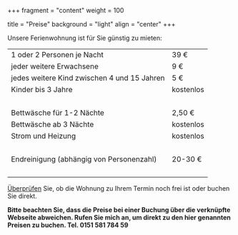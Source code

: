 +++
fragment = "content"
weight = 100

title = "Preise"
background = "light"
align = "center"
+++

Unsere Ferienwohnung ist für Sie günstig zu mieten:

|||
|---|---|
| 1 oder 2 Personen je Nacht      | 39 € | 
| jeder weitere Erwachsene      | 9 € |
| jedes weitere Kind zwischen 4 und 15 Jahren      | 5 € |
| Kinder bis 3 Jahre      | kostenlos |
|&nbsp;  |  |
| Bettwäsche für 1-2 Nächte      | 2,50 € |
| Bettwäsche ab 3 Nächte      | kostenlos |
| Strom und Heizung | kostenlos |
| &nbsp; |  |
| Endreinigung (abhängig von Personenzahl)      | 20-30 € |
| &nbsp; |  |

[Überprüfen](https://tportal.toubiz.de/brilon/ukv/house/GER00020060005418109) Sie, ob die Wohnung zu Ihrem Termin noch frei ist oder buchen Sie direkt.

__Bitte beachten Sie, dass die Preise bei einer Buchung über die verknüpfte Webseite abweichen. Rufen Sie mich an, um direkt zu den hier genannten Preisen zu buchen. Tel. 0151 581 784 59__